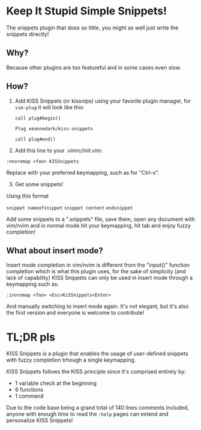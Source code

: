 # Keep It Stupid Simple Snippets!

The snippets plugin that does so little, you might as well just write the snippets directly!

## Why?

Because other plugins are too featureful and in some cases even slow.

## How?

1) Add KISS Snippets (or kissnips) using your favorite plugin manager, for `vim-plug` it will look like this:

	`call plug#begin()`
	
	`Plug xeannedark/kiss-snippets`
	
	`call plug#end()`

2) Add this line to your .vimrc/init.vim:

`:nnoremap <foo> KISSnippets`

Replace <foo> with your preferred keymapping, such as <C-s> for "Ctrl-s".

3) Get some snippets!

Using this format

`snippet nameofsnippet`
	`snippet content`
`endsnippet`

Add some snippets to a ".snippets" file, save them, open any document with vim/nvim and in normal mode hit your keymapping, hit tab and enjoy fuzzy completion!

## What about insert mode?

Insert mode completion in vim/nvim is different from the "input()" function completion which is what this plugin uses, for the sake of simplicity (and lack of capability) KISS Snippets can only be used in insert mode through a keymapping such as:

`:inoremap <foo> <Esc>KiSSnippets<Enter>`

And manually switching to insert mode again. It's not elegant, but it's also the first version and everyone is welcome to contribute!

# TL;DR pls

KISS Snippets is a plugin that enables the usage of user-defined snippets with fuzzy completion trhough a single keymapping.

KISS Snippets follows the KISS principle since it's comprised entirely by:

* 1 variable check at the beginning
* 6 functions
* 1 command

Due to the code base being a grand total of 140 lines comments included, anyone with enough time to read the `:help` pages can extend and personalize KISS Snippets!


